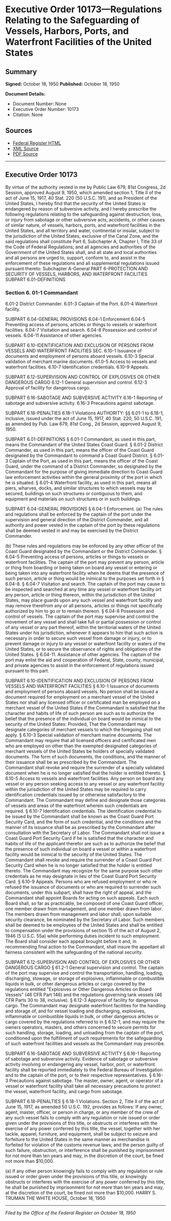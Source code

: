 # Executive Order 10173—Regulations Relating to the Safeguarding of Vessels, Harbors, Ports, and Waterfront Facilities of the United States

## Summary

**Signed:** October 18, 1950
**Published:** October 18, 1950

**Document Details:**
- Document Number: None
- Executive Order Number: 10173
- Citation: None

## Sources
- [Federal Register HTML](https://www.presidency.ucsb.edu/documents/executive-order-10173-regulations-relating-the-safeguarding-vessels-harbors-ports-and)
- [XML Source](None)
- [PDF Source](None)

---

## Executive Order 10173

By virtue of the authority vested in me by Public Law 679, 81st Congress, 2d Session, approved August 9, 1950, which amended section 1, Title II of the act of June 15, 1917, 40 Stat. 220 (50 U.S.C. 191), and as President of the United States, I hereby find that the security of the United States is endangered by reason of subversive activity, and I hereby prescribe the following regulations relating to the safeguarding against destruction, loss, or injury from sabotage or other subversive acts, accidents, or other causes of similar nature, of vessels, harbors, ports, and waterfront facilities in the United States, and all territory and water, continental or insular, subject to the jurisdiction of the United States, exclusive of the Canal Zone, and the said regulations shall constitute Part 6, Subchapter A, Chapter I, Title 33 of the Code of Federal Regulations; and all agencies and authorities of the Government of the United States shall, and all state and local authorities and all persons are urged to, support, conform to, and assist in the enforcement of these regulations and all supplemental regulations issued pursuant thereto:
Subchapter A-General
PART 6-PROTECTION AND SECURITY OF VESSELS, HARBORS, AND WATERFRONT FACILITIES
SUBPART 6.01-DEFINITIONS
### Section 6. 01-1 Commandant

6.01-2 District Commander.
6.01-3 Captain of the Port.
6.01-4 Waterfront facility.

SUBPART 6.04-GENERAL PROVISIONS
6.04-1 Enforcement
6.04-5 Preventing access of persons, articles or things to vessels or waterfront facilities.
6.04-7 Visitation and search.
6.04-8 Possession and control of vessels.
6.04-11 Assistance of other agencies.

SUBPART 6.10-IDENTIFICATION AND EXCLUSION OF PERSONS FROM VESSELS AND WATERFRONT FACILITIES
SEC.
6.10-1 Issuance of documents and employment of persons aboard vessels.
6.10-3 Special validation of merchant marine documents.
61.0-5 Access to vessels and waterfront facilities.
6.10-7 Identification credentials.
6.10-9 Appeals.

SUBPART 6.12-SUPERVISION AND CONTROL OF EXPLOSIVES OR OTHER DANGEROUS CARGO
6.12-1 General supervision and control.
6.12-3 Approval of facility for dangerous cargo.

SUBPART 6.16-SABOTAGE AND SUBVERSIVE ACTIVITY
6.16-1 Reporting of sabotage and subversive activity.
6.16-3 Precautions against sabotage.

SUBPART 6.18-PENALTIES
6.18-1 Violations
AUTHORITY: §§ 6.01-1 to 6.18-1, inclusive, issued under the act of June 15, 1917, 40 Stat. 220, 50 U.S.C. 191, as amended by Pub. Law 679, 81st Cong., 2d Session, approved August 9, 1950.

SUBPART 6.01-DEFINITIONS
§ 6.01-1 Commandant, as used in this part, means the Commandant of the United States Coast Guard.
§ 6.01-2 District Commander, as used in this part, means the officer of the Coast Guard designated by the Commandant to command a Coast Guard District.
§ 6.01-3 Captain of the Port, as used in this part, means the officer of the Coast Guard, under the command of a District Commander, so designated by the Commandant for the purpose of giving immediate direction to Coast Guard law enforcement activities within the general proximity of the port in which he is situated.
§ 6.01-4 Waterfront facility, as used in this part, means all piers, wharves, docks, and similar structures to which vessels may be secured, buildings on such structures or contiguous to them, and equipment and materials on such structures or in such buildings.

SUBPART 6.04-GENERAL PROVISIONS
§ 6.04-1 Enforcement. (a) The rules and regulations shall be enforced by the captain of the port under the supervision and general direction of the District Commander, and all authority and power vested in the captain of the port by these regulations shall be deemed vested in and may be exercised by the District Commander.

(b) These rules and regulations may be enforced by any other officer of the Coast Guard designated by the Commandant or the District Commander.
§ 6.04-5 Preventing access of persons, articles or things to vessels or waterfront facilities. The captain of the port may prevent any person, article or thing from boarding or being taken on board any vessel or entering or being taken into any waterfront facility when he deems that the presence of such person, article or thing would be inimical to the purposes set forth in § 6.04-8.
§ 6.04-7 Visitation and search. The captain of the port may cause to be inspected and searched at any time any vessel or waterfront facility ort any person, article or thing thereon, within the jurisdiction of the United States, may place guards upon any such vessel and waterfront facility and may remove therefrom any or all persons, articles or things not specifically authorized by him to go or to remain thereon.
§ 6.04-8 Possession and control of vessels. The captain of the port may supervise and control the movement of any vessel and shall take full or partial possession or control of any vessel or any part thereof, within the territorial waters of the United States under his jurisdiction, whenever it appears to him that such action is necessary in order to secure such vessel from damage or injury, or to prevent damage or injury to any vessel or waterfront facility or waters of the United States, or to secure the observance of rights and obligations of the United States.
§ 6.04-11. Assistance of other agencies. The captain of the port may enlist the aid and cooperation of Federal, State, county, municipal, and private agencies to assist in the enforcement of regulations issued pursuant to this part.

SUBPART 6.10-IDENTIFICATION AND EXCLUSION OF PERSONS FROM VESSELS AND WATERFRONT FACILITIES
§ 6.10-1 Issuance of documents and employment of persons aboard vessels. No person shall be issued a document required for employment on a merchant vessel of the United States nor shall any licensed officer or certificated man be employed on a merchant vessel of the United States if the Commandant is satisfied that the character and habits of life of such person are such as to authorize the belief that the presence of the individual on board would be inimical to the security of the United States: Provided, That the Commandant may designate categories of merchant vessels to which the foregoing shall not apply.
§ 6.10-3 Special validation of merchant marine documents. The Commandant may require that all licensed officers and certificated men who are employed on other than the exempted designated categories of merchant vessels of the United States be holders of specially validated documents. The form of such documents, the conditions, and the manner of their issuance shall be as prescribed by the Commandant. The Commandant shall revoke and require the surrender of a specially validated document when he is no longer satisfied that the holder is entitled thereto.
§ 6.10-5 Access to vessels and waterfront facilities. Any person on board any vessel or any person seeking access to any vessel or any waterfront facility within the jurisdiction of the United States may be required to carry identification credentials issued by or otherwise satisfactory to the Commandant. The Commandant may define and designate those categories of vessels and areas of the waterfront wherein such credentials are required.
§ 6.10-7 Identification credentials. The identification credential to be issued by the Commandant shall be known as the Coast Guard Port Security Card, and the form of such credential, and the conditions and the manner of its issuance shall be as prescribed by the Commandant after consultation with the Secretary of Labor. The Commandant shall not issue a Coast Guard Port Security Card if he is satisfied that the character and habits of life of the applicant therefor are such as to authorize the belief that the presence of such individual on board a vessel or within a waterfront facility would be inimical to the security of the United States. The Commandant shall revoke and require the surrender of a Coast Guard Port Security Card when he is no longer satisfied that the holder is entitled thereto. The Commandant may recognize for the same purpose such other credentials as he may designate in lieu of the Coast Guard Port Security Card.
§ 6.10-9 Appeals. Persons who are refused employment or who re refused the issuance of documents or who are required to surrender such documents, under this subpart, shall have the right of appeal, and the Commandant shall appoint Boards for acting on such appeals. Each such Board shall, so far as practicable, be composed of one Coast Guard officer, one member drawn from management, and one member drawn from labor. The members drawn from management and labor shall, upon suitable security clearance, be nominated by the Secretary of Labor. Such members shall be deemed to be employees of the United States and shall be entitled to compensation under the provisions of section 15 of the act of August 2, 1946 (5 U.S.C. 55a) while performing duties incident to such employment. The Board shall consider each appeal brought before it and, in recommending final action to the Commandant, shall insure the appellant all fairness consistent with the safeguarding of the national security.

SUBPART 6.12-SUPERVISION AND CONTROL OF EXPLOSIVES OR OTHER DANGEROUS CARGO
§ 61.2-1 General supervision and control. The captain of the port may supervise and control the transportation, handling, loading, discharging, stowage, or storage of explosives, inflammable or combustible liquids in bulk, or other dangerous articles or cargo covered by the regulations entitled "Explosives or Other Dangerous Articles on Board Vessels" (46 CFR Part 146) and the regulations governing tank vessels (46 CFR Parts 30 to 38, inclusive).
§ 6.12-3 Approval of facility for dangerous cargo. The Commandant may designate waterfront facilities for the handling and storage of, and for vessel loading and discharging, explosives, inflammable or combustible liquids in bulk, or other dangerous articles or cargo covered by the regulations referred to in § 6.12-1, and may require the owners operators, masters, and others concerned to secure permits for such handling, storage, loading, and unloading from the captain of the port, conditioned upon the fulfillment of such requirements for the safeguarding of such waterfront facilities and vessels as the Commandant may prescribe.

SUBPART 6.16-SABOTAGE AND SUBVERSIVE ACTIVITY
§ 6.16-1 Reporting of sabotage and subversive activity. Evidence of sabotage or subversive activity involving or endangering any vessel, harbor, port, or waterfront facility shall be reported immediately to the Federal Bureau of Investigation and to the captain of the port, or to their respective representatives.
§ 6.16-3 Precautions against sabotage. The master, owner, agent, or operator of a vessel or waterfront facility shall take all necessary precautions to protect the vessel, waterfront facility, and cargo from sabotage.

SUBPART 6.18-PENALTIES
§ 6.18-1 Violations. Section 2, Title II of the act of June 15, 1917, as amended 50 U.S.C. 192, provides as follows:
If any owner, agent, master, officer, or person in charge, or any member of the crew of any such vessel fails to comply with any regulation or rule issued or order given under the provisions of this title, or obstructs or interferes with the exercise of any power conferred by this title, the vessel, together with her tackle, apparel, furniture, and equipment, shall be subject to seizure and forfeiture to the United States in the same manner as merchandise is forfeited for violation of the customs revenue laws; and the person guilty of such failure, obstruction, or interference shall be punished by imprisonment for not more than ten years and may, in the discretion of the court, be fined not more than $10,000.

(a) If any other person knowingly fails to comply with any regulation or rule issued or order given under the provisions of this title, or knowingly obstructs or interferes with the exercise of any power conferred by this title, he shall be punished by imprisonment for not more than ten years and may, at the discretion of the court, be fined not more than $10,000.
HARRY S. TRUMAN
THE WHITE HOUSE,
October 18, 1950

---

*Filed by the Office of the Federal Register on October 18, 1950*

